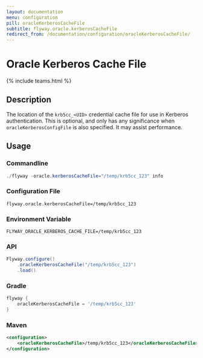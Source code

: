 ```yaml
---
layout: documentation
menu: configuration
pill: oracleKerberosCacheFile
subtitle: flyway.oracle.kerberosCacheFile
redirect_from: /documentation/configuration/oracleKerberosCacheFile/
---
```


# Oracle Kerberos Cache File
{% include teams.html %}

## Description
The location of the `krb5cc_<UID>` credential cache file for use in Kerberos authentication. This is optional,
and only has any significance when `oracleKerberosConfigFile` is also specified. It may assist performance.

## Usage

### Commandline
```powershell
./flyway -oracle.kerberosCacheFile="/temp/krb5cc_123" info
```

### Configuration File
```properties
flyway.oracle.kerberosCacheFile=/temp/krb5cc_123
```

### Environment Variable
```properties
FLYWAY_ORACLE_KERBEROS_CACHE_FILE=/temp/krb5cc_123
```

### API
```java
Flyway.configure()
    .oracleKerberosCacheFile("/temp/krb5cc_123")
    .load()
```

### Gradle
```groovy
flyway {
    oracleKerberosCacheFile = '/temp/krb5cc_123'
}
```

### Maven
```xml
<configuration>
    <oracleKerberosCacheFile>/temp/krb5cc_123</oracleKerberosCacheFile>
</configuration>
```
